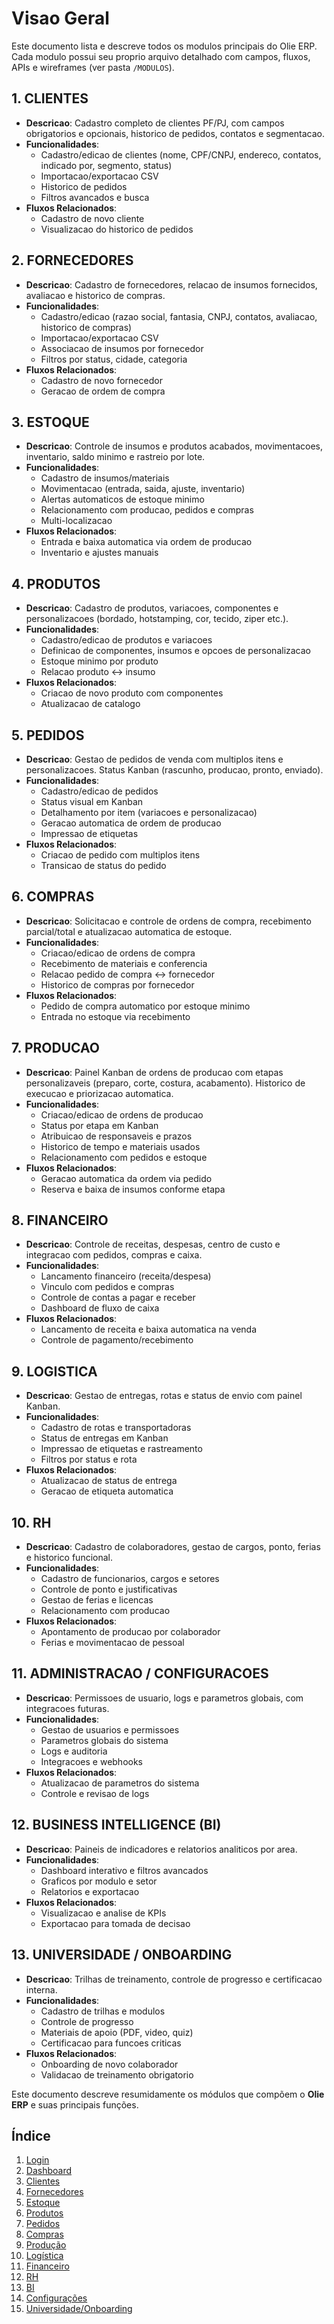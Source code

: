 
# Visao Geral
Este documento lista e descreve todos os modulos principais do Olie ERP. Cada modulo possui seu proprio arquivo detalhado com campos, fluxos, APIs e wireframes (ver pasta `/MODULOS`).


## 1. CLIENTES
- **Descricao**: Cadastro completo de clientes PF/PJ, com campos obrigatorios e opcionais, historico de pedidos, contatos e segmentacao.
- **Funcionalidades**:
  - Cadastro/edicao de clientes (nome, CPF/CNPJ, endereco, contatos, indicado por, segmento, status)
  - Importacao/exportacao CSV
  - Historico de pedidos
  - Filtros avancados e busca
- **Fluxos Relacionados**:
  - Cadastro de novo cliente
  - Visualizacao do historico de pedidos

## 2. FORNECEDORES
- **Descricao**: Cadastro de fornecedores, relacao de insumos fornecidos, avaliacao e historico de compras.
- **Funcionalidades**:
  - Cadastro/edicao (razao social, fantasia, CNPJ, contatos, avaliacao, historico de compras)
  - Importacao/exportacao CSV
  - Associacao de insumos por fornecedor
  - Filtros por status, cidade, categoria
- **Fluxos Relacionados**:
  - Cadastro de novo fornecedor
  - Geracao de ordem de compra

## 3. ESTOQUE
- **Descricao**: Controle de insumos e produtos acabados, movimentacoes, inventario, saldo minimo e rastreio por lote.
- **Funcionalidades**:
  - Cadastro de insumos/materiais
  - Movimentacao (entrada, saida, ajuste, inventario)
  - Alertas automaticos de estoque minimo
  - Relacionamento com producao, pedidos e compras
  - Multi-localizacao
- **Fluxos Relacionados**:
  - Entrada e baixa automatica via ordem de producao
  - Inventario e ajustes manuais

## 4. PRODUTOS
- **Descricao**: Cadastro de produtos, variacoes, componentes e personalizacoes (bordado, hotstamping, cor, tecido, ziper etc.).
- **Funcionalidades**:
  - Cadastro/edicao de produtos e variacoes
  - Definicao de componentes, insumos e opcoes de personalizacao
  - Estoque minimo por produto
  - Relacao produto ↔ insumo
- **Fluxos Relacionados**:
  - Criacao de novo produto com componentes
  - Atualizacao de catalogo

## 5. PEDIDOS
- **Descricao**: Gestao de pedidos de venda com multiplos itens e personalizacoes. Status Kanban (rascunho, producao, pronto, enviado).
- **Funcionalidades**:
  - Cadastro/edicao de pedidos
  - Status visual em Kanban
  - Detalhamento por item (variacoes e personalizacao)
  - Geracao automatica de ordem de producao
  - Impressao de etiquetas
- **Fluxos Relacionados**:
  - Criacao de pedido com multiplos itens
  - Transicao de status do pedido

## 6. COMPRAS
- **Descricao**: Solicitacao e controle de ordens de compra, recebimento parcial/total e atualizacao automatica de estoque.
- **Funcionalidades**:
  - Criacao/edicao de ordens de compra
  - Recebimento de materiais e conferencia
  - Relacao pedido de compra ↔ fornecedor
  - Historico de compras por fornecedor
- **Fluxos Relacionados**:
  - Pedido de compra automatico por estoque minimo
  - Entrada no estoque via recebimento

## 7. PRODUCAO
- **Descricao**: Painel Kanban de ordens de producao com etapas personalizaveis (preparo, corte, costura, acabamento). Historico de execucao e priorizacao automatica.
- **Funcionalidades**:
  - Criacao/edicao de ordens de producao
  - Status por etapa em Kanban
  - Atribuicao de responsaveis e prazos
  - Historico de tempo e materiais usados
  - Relacionamento com pedidos e estoque
- **Fluxos Relacionados**:
  - Geracao automatica da ordem via pedido
  - Reserva e baixa de insumos conforme etapa

## 8. FINANCEIRO
- **Descricao**: Controle de receitas, despesas, centro de custo e integracao com pedidos, compras e caixa.
- **Funcionalidades**:
  - Lancamento financeiro (receita/despesa)
  - Vinculo com pedidos e compras
  - Controle de contas a pagar e receber
  - Dashboard de fluxo de caixa
- **Fluxos Relacionados**:
  - Lancamento de receita e baixa automatica na venda
  - Controle de pagamento/recebimento

## 9. LOGISTICA
- **Descricao**: Gestao de entregas, rotas e status de envio com painel Kanban.
- **Funcionalidades**:
  - Cadastro de rotas e transportadoras
  - Status de entregas em Kanban
  - Impressao de etiquetas e rastreamento
  - Filtros por status e rota
- **Fluxos Relacionados**:
  - Atualizacao de status de entrega
  - Geracao de etiqueta automatica

## 10. RH
- **Descricao**: Cadastro de colaboradores, gestao de cargos, ponto, ferias e historico funcional.
- **Funcionalidades**:
  - Cadastro de funcionarios, cargos e setores
  - Controle de ponto e justificativas
  - Gestao de ferias e licencas
  - Relacionamento com producao
- **Fluxos Relacionados**:
  - Apontamento de producao por colaborador
  - Ferias e movimentacao de pessoal

## 11. ADMINISTRACAO / CONFIGURACOES
- **Descricao**: Permissoes de usuario, logs e parametros globais, com integracoes futuras.
- **Funcionalidades**:
  - Gestao de usuarios e permissoes
  - Parametros globais do sistema
  - Logs e auditoria
  - Integracoes e webhooks
- **Fluxos Relacionados**:
  - Atualizacao de parametros do sistema
  - Controle e revisao de logs

## 12. BUSINESS INTELLIGENCE (BI)
- **Descricao**: Paineis de indicadores e relatorios analiticos por area.
- **Funcionalidades**:
  - Dashboard interativo e filtros avancados
  - Graficos por modulo e setor
  - Relatorios e exportacao
- **Fluxos Relacionados**:
  - Visualizacao e analise de KPIs
  - Exportacao para tomada de decisao

## 13. UNIVERSIDADE / ONBOARDING
- **Descricao**: Trilhas de treinamento, controle de progresso e certificacao interna.
- **Funcionalidades**:
  - Cadastro de trilhas e modulos
  - Controle de progresso
  - Materiais de apoio (PDF, video, quiz)
  - Certificacao para funcoes criticas
- **Fluxos Relacionados**:
  - Onboarding de novo colaborador
  - Validacao de treinamento obrigatorio



Este documento descreve resumidamente os módulos que compõem o **Olie ERP** e suas principais funções.

## Índice
1. [Login](#login)
2. [Dashboard](#dashboard)
3. [Clientes](#clientes)
4. [Fornecedores](#fornecedores)
5. [Estoque](#estoque)
6. [Produtos](#produtos)
7. [Pedidos](#pedidos)
8. [Compras](#compras)
9. [Produção](#produção)
10. [Logística](#logística)
11. [Financeiro](#financeiro)
12. [RH](#rh)
13. [BI](#bi)
14. [Configurações](#configurações)
15. [Universidade/Onboarding](#universidadeonboarding)
